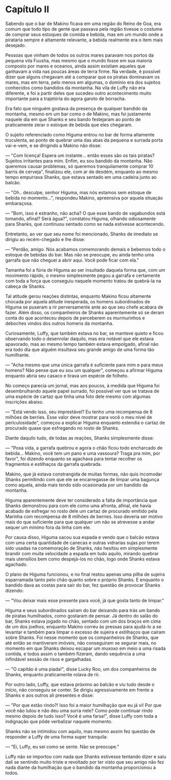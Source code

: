 # Capítulo II

Sabendo que o bar de Makino ficava em uma região do Reino de Goa, era comum que todo tipo de gente que passava pela região tivesse o costume de comprar seus estoques de comida e bebida, mas em um mundo onde a pirataria sempre é altamente relevante, a bebida realmente era o item mais desejado.

Pessoas que vinham de todos os outros mares paravam nos portos da pequena vila Fuusha, mas mesmo que o mundo fosse em sua maioria composto por mares e oceanos, ainda assim existiam aqueles que ganhavam a vida nas poucas áreas de terra firme. Na verdade, é possível dizer que alguns chegavam até a comparar que os piratas dominavam os mares, mas em terra, pelo menos em algumas, o domínio era dos sujeitos conhecidos como bandidos da montanha. Na vila de Luffy não era diferente, e foi a partir deles que sucedeu outro acontecimento muito importante para a trajetória do agora garoto de borracha.

Era fato que ninguém gostava da presença de qualquer bandido da montanha, mesmo em um bar como o de Makino, mas foi justamente naquele dia em que Shanks e seu bando festejaram ao ponto de praticamente zerar o estoque de bebida que eles chegaram.

O sujeito referenciado como Higuma entrou no bar de forma altamente truculenta, ao ponto de quebrar uma das abas da pequena e surrada porta vai-e-vem, e se dirigindo a Makino não disse:

— "Com licença! Espera um instante... então esses são os tais piratas? Sujeitos irritantes para mim. Enfim, eu sou bandido da montanha. Não queremos causar problemas, só queremos tranquilamente comprar 10 barris de cerveja", finalizou ele, com ar de desdém, enquanto ao mesmo tempo empurrava Shanks, que estava sentado em uma cadeira junto ao balcão.

— "Oh.. desculpe, senhor Higuma, mas nós estamos sem estoque de bebida no momento...", respondeu Makino, apreensiva por aquela situação embaraçosa.

— "Bom, isso é estranho, não acha? O que esse bando de vagabundos está tomando, afinal? Será água?", constatou Higuma, olhando odiosamente para Shanks, que continuou sentado como se nada estivesse acontecendo.

Entretanto, ao ver que seu nome foi mencionado, Shanks de imediato se dirigiu ao recém-chegado e lhe disse:

— "Perdão, amigo. Nós acabamos comemorando demais e bebemos todo o estoque de bebidas do bar. Mas não se preocupe, eu ainda tenho uma garrafa que não cheguei a abrir aqui. Você pode ficar com ela."

Tamanha foi a fúria de Higuma ao ser insultado daquela forma que, com um movimento rápido, o mesmo simplesmente pegou a garrafa e certamente com toda a força que conseguiu naquele momento tratou de quebrá-la na cabeça de Shanks.

Tal atitude gerou reações distintas, enquanto Makino ficou altamente chocada por aquela atitude inesperada, os homens subordinados de Higuma se puseram a rir perversamente ante ao que seu chefe acabara de fazer. Além disso, os companheiros de Shanks aparentemente só se deram conta do que aconteceu depois de perceberem os murmurinhos e deboches vindos dos outros homens da montanha.

Curiosamente, Luffy, que também estava no bar, se manteve quieto e ficou observando todo o desenrolar daquilo, mas era notável que ele estava apavorado, mas ao mesmo tempo também estava empolgado, afinal não era todo dia que alguém insultava seu grande amigo de uma forma tão humilhante.

— "Acha mesmo que uma única garrafa é suficiente para mim e para meus homens? Não pense que eu sou um qualquer", começou a afirmar Higuma enquanto abria seu casaco e tirava um espécie de folheto.

No começo parecia um jornal, mas aos poucos, à medida que Higuma foi desembrulhando aquele papel surrado, foi possível ver que se tratava de uma espécie de cartaz que tinha uma foto dele mesmo com algumas inscrições abaixo.

— "Está vendo isso, seu imprestável? Eu tenho uma recompensa de 8 milhões de berries. Esse valor deve mostrar para você o meu nível de periculosidade", começou a explicar Higuma enquanto estendia o cartaz de procurado quase que esfregando no rosto de Shanks.

Diante daquilo tudo, de todas as reações, Shanks simplesmente disse:

— "Poxa vida, a garrafa quebrou e agora o chão ficou todo encharcado de bebida... Makino, você tem um pano e uma vassoura? Traga pra mim, por favor", foi dizendo enquanto se agachava para tentar recolher os fragmentos e estilhaços da garrafa quebrada.

Makino, que já estava constrangida de muitas formas, não quis incomodar Shanks permitindo com que ele se encarregasse de limpar uma bagunça como aquela, ainda mais tendo sido ocasionada por um bandido da montanha.

Higuma aparentemente deve ter considerado a falta de importância que Shanks demonstrou para com ele como uma afronta, afinal, ele havia acabado de esfregar no rosto dele um cartaz de procurado emitido pela Marinha com recompensa de 8 milhões de berries. Isso deveria ser motivo mais do que suficiente para que qualquer um não se atrevesse a andar sequer um mínimo fora da linha com ele.

Por causa disso, Higuma sacou sua espada e vendo que o balcão estava com uma certa quantidade de canecas e outras vidrarias sujas por terem sido usadas na comemoração de Shanks, não hesitou em simplesmente brandir com muita velocidade a espada em tudo aquilo, mirando quebrar mais utensílios bem como despejá-los no chão, logo onde Shanks estava agachado.

O plano de Higuma funcionou, e no final restou apenas uma pilha de sujeira esparramada tanto pelo chão quanto sobre o próprio Shanks. E enquanto o bandido dava as costas para sair do bar, fez questão de provocar Shanks dizendo:

— "Vou deixar mais esse presente para você, já que gosta tanto de limpar."

Higuma e seus subordinados saíram do bar deixando para trás um bando de piratas humilhados, como gostaram de pensar. Já dentro do salão do bar, Shanks estava jogado no chão, sentado com um dos braços em cima de um dos joelhos, enquanto Makino correu às pressas para ajudá-lo a se levantar e também para limpar o excesso de sujeira e estilhaços que caíram sobre Shanks. Foi nesse momento que os companheiros de Shanks, que até então se mantiveram imóveis, não conseguiram se segurar mais, no momento em que Shanks deixou escapar um muxoxo em meio a uma risada contida, e todos assim o também fizeram, dando sequência a uma infindável sessão de risos e gargalhadas.

— "O capitão é uma piada!", disse Lucky Roo, um dos companheiros de Shanks, enquanto praticamente rolava de rir.

Por outro lado, Luffy, que estava próximo ao balcão e viu tudo desde o início, não conseguiu se conter. Se dirigiu agressivamente em frente a Shanks e aos outros ali presentes e disse:

— "Por que estão rindo?! Isso foi a maior humilhação que eu já vi! Por que você não lutou e não deu uma surra nele? Como pode continuar rindo mesmo depois de tudo isso? Você é uma farsa!", disse Luffy com toda a indignação que pôde verbalizar naquele momento.

Shanks não se intimidou com aquilo, mas mesmo assim fez questão de responder a Luffy de uma forma super tranquila:

— "Ei, Luffy, eu sei como se sente. Não se preocupe."

Luffy não se importou com nada que Shanks estivesse tentando dizer e saiu dali se sentindo muito triste e revoltado por ter visto que seu amigo não fez nada diante da humilhação que o bandido da montanha proporcionou a todos.